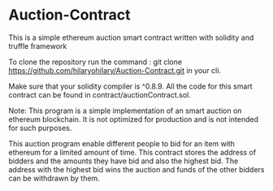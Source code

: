 # Auction-Contract
This is a simple ethereum auction smart contract written with solidity and truffle framework

To clone the repository run the command : git clone https://github.com/hilaryohilary/Auction-Contract.git in your cli.

Make sure that your solidity compiler is ^0.8.9.
All the code for this smart contract can be found in contract/auctionContract.sol.

Note: This program is a simple implementation of an smart auction on ethereum blockchain.
It is not optimized for production and is not intended for such purposes. 

This auction program enable different people to bid for an item with ethereum for a limited amount of time.
This contract stores the address of bidders and the amounts they have bid and also the highest bid.
The address with the highest bid wins the auction and funds of the other bidders can be withdrawn by them.
